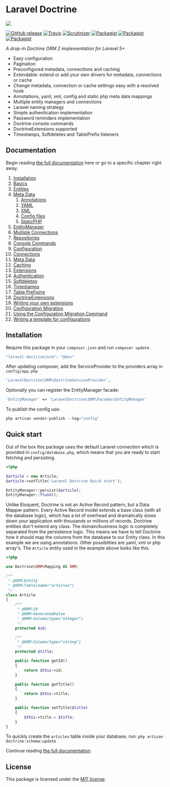 # Laravel Doctrine

<img src="https://cloud.githubusercontent.com/assets/7728097/8503648/de6beb86-21c2-11e5-9d70-ed4c24185a7e.jpg"/>

[![GitHub release](https://img.shields.io/github/release/laravel-doctrine/orm.svg?style=flat)](https://packagist.org/packages/brouwers/laravel-doctrine)
[![Travis](https://img.shields.io/travis/laravel-doctrine/orm.svg?style=flat)](https://travis-ci.org/laravel-doctrine/orm)
[![Scrutinizer](https://img.shields.io/scrutinizer/g/laravel-doctrine/orm.svg?style=flat)](https://github.com/laravel-doctrine/orm)
[![Packagist](https://img.shields.io/packagist/dd/brouwers/Laravel-Doctrine.svg?style=flat)](https://packagist.org/packages/brouwers/laravel-doctrine)
[![Packagist](https://img.shields.io/packagist/dm/brouwers/Laravel-Doctrine.svg?style=flat)](https://packagist.org/packages/brouwers/laravel-doctrine)
[![Packagist](https://img.shields.io/packagist/dt/brouwers/Laravel-Doctrine.svg?style=flat)](https://packagist.org/packages/brouwers/laravel-doctrine)

*A drop-in Doctrine ORM 2 implementation for Laravel 5+*

* Easy configuration
* Pagination
* Preconfigured metadata, connections and caching
* Extendable: extend or add your own drivers for metadata, connections or cache
* Change metadata, connection or cache settings easy with a resolved hook
* Annotations, yaml, xml, config and static php meta data mappings
* Multiple entity managers and connections
* Laravel naming strategy
* Simple authentication implementation
* Password reminders implementation
* Doctrine console commands
* DoctrineExtensions supported
* Timestamps, Softdeletes and TablePrefix listeners 

## Documentation

Begin reading [the full documentation](https://github.com/laravel-doctrine/orm/wiki) here or go to a specific chapter right away.

1. [Installation](https://github.com/laravel-doctrine/orm/wiki/Installation)
2. [Basics](https://github.com/laravel-doctrine/orm/wiki/Basics)
  1. [Entities](https://github.com/laravel-doctrine/orm/wiki/Entities)
  2. [Meta Data](https://github.com/laravel-doctrine/orm/wiki/Meta-Data)
      1. [Annotations](https://github.com/laravel-doctrine/orm/wiki/Meta-Data#annotations)
      2. [YAML](https://github.com/laravel-doctrine/orm/wiki/Meta-Data#yaml)
      3. [XML](https://github.com/laravel-doctrine/orm/wiki/Meta-Data#xml)
      4. [Config files](https://github.com/laravel-doctrine/orm/wiki/Meta-Data#config-files)
      5. [StaticPHP](https://github.com/laravel-doctrine/orm/wiki/Meta-Data#static-php)
  3. [EntityManager](https://github.com/laravel-doctrine/orm/wiki/EntityManager)
  4. [Multiple Connections](https://github.com/laravel-doctrine/orm/wiki/Multiple-Connections)
  5. [Repositories](https://github.com/laravel-doctrine/orm/wiki/Repositories)
  6. [Console Commands](https://github.com/laravel-doctrine/orm/wiki/Console-Commands)
3. [Configuration](https://github.com/laravel-doctrine/orm/wiki/Configuration)
  1. [Connections](https://github.com/laravel-doctrine/orm/wiki/Connections)
  2. [Meta Data](https://github.com/laravel-doctrine/orm/wiki/Meta-Data-Configuration)
  3. [Caching](https://github.com/laravel-doctrine/orm/wiki/Caching)
4. [Extensions](https://github.com/laravel-doctrine/orm/wiki/Extensions)
  1. [Authentication](https://github.com/laravel-doctrine/orm/wiki/Authentication)
  2. [Softdeletes](https://github.com/laravel-doctrine/orm/wiki/Softdeletes)
  3. [Timestamps](https://github.com/laravel-doctrine/orm/wiki/Timestamps)
  4. [Table Prefixing](https://github.com/laravel-doctrine/orm/wiki/Table-Prefixing)
  5. [DoctrineExtensions](https://github.com/laravel-doctrine/orm/wiki/DoctrineExtensions)
  6. [Writing your own extensions](https://github.com/laravel-doctrine/orm/wiki/Writing-your-own-extensions)
5. [Configuration Migration](https://github.com/laravel-doctrine/orm/wiki/Migrating-Configurations)
  1. [Using the Configuration Migration Command](https://github.com/laravel-doctrine/orm/wiki/Using-the-configuration-migration-command)
  2. [Writing a template for configurations](https://github.com/laravel-doctrine/orm/wiki/Writing-a-template-for-a-configuration)

## Installation

Require this package in your `composer.json` and run `composer update`.

```php
"laravel-doctrine/orm": "@dev"
```

After updating composer, add the ServiceProvider to the providers array in `config/app.php`

```php
'LaravelDoctrine\ORM\DoctrineServiceProvider',
```

Optionally you can register the EntityManager facade:

```php
'EntityManager' => 'LaravelDoctrine\ORM\Facades\EntityManager'
```

To publish the config use:

```php
php artisan vendor:publish --tag="config"
```

## Quick start

Out of the box this package uses the default Laravel connection which is provided in `config/database.php`, which means that you are ready to start fetching and persisting.

```php
<?php

$article = new Article;
$article->setTitle('Laravel Doctrine Quick start');

EntityManager::persist($article);
EntityManager::flush();
```
Unlike Eloquent, Doctrine is not an Active Record pattern, but a Data Mapper pattern. Every Active Record model extends a base class (with all the database logic), which has a lot of overhead and dramatically slows down your application with thousands or millions of records.
Doctrine entities don't extend any class. The domain/business logic is completely separated from the persistence logic. 
This means we have to tell Doctrine how it should map the columns from the database to our Entity class. In this example we are using annotations. Other possiblities are yaml, xml or php array's.
The `Article` entity used in the example above looks like this.

```php
<?php

use Doctrine\ORM\Mapping AS ORM;

/**
 * @ORM\Entity
 * @ORM\Table(name="articles")
 */
class Article
{
    /**
     * @ORM\Id
     * @ORM\GeneratedValue
     * @ORM\Column(type="integer")
     */
    protected $id;

    /**
     * @ORM\Column(type="string")
     */
    protected $title;

    public function getId()
    {
        return $this->id;
    }

    public function getTitle()
    {
        return $this->title;
    }

    public function setTitle($title)
    {
        $this->title = $title;
    }
}
```

To quickly create the `articles` table inside your database, run: `php artisan doctrine:schema:update`

Continue reading [the full documentation](https://github.com/laravel-doctrine/orm/wiki).

## License

This package is licensed under the [MIT license](https://github.com/laravel-doctrine/orm/blob/master/LICENSE).
